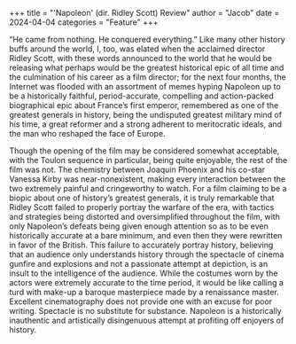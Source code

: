 +++
title = "'Napoleon' (dir. Ridley Scott) Review"
author = "Jacob"
date = 2024-04-04
categories = "Feature"
+++

“He came from nothing. He conquered everything.” Like many other history buffs around the world, I, too, was elated when the acclaimed director Ridley Scott, with these words announced to the world that he would be releasing what perhaps would be the greatest historical epic of all time and the culmination of his career as a film director; for the next four months, the Internet was flooded with an assortment of memes hyping Napoleon up to be a historically faithful, period-accurate, compelling and action-packed biographical epic about France’s first emperor, remembered as one of the greatest generals in history, being the undisputed greatest military mind of his time, a great reformer and a strong adherent to meritocratic ideals, and the man who reshaped the face of Europe. 

Though the opening of the film may be considered somewhat acceptable, with the Toulon sequence in particular, being quite enjoyable, the rest of the film was not. The chemistry between Joaquin Phoenix and his co-star Vanessa Kirby was near-nonexistent, making every interaction between the two extremely painful and cringeworthy to watch. For a film claiming to be a biopic about one of history’s greatest generals, it is truly remarkable that Ridley Scott failed to properly portray the warfare of the era, with tactics and strategies being distorted and oversimplified throughout the film, with only Napoleon’s defeats being given enough attention so as to be even historically accurate at a bare minimum, and even then they were rewritten in favor of the British. This failure to accurately portray history, believing that an audience only understands history through the spectacle of cinema gunfire and explosions and not a passionate attempt at depiction, is an insult to the intelligence of the audience. While the costumes worn by the actors were extremely accurate to the time period, it would be like calling a turd with make-up a baroque masterpiece made by a renaissance master. Excellent cinematography does not provide one with an excuse for poor writing. Spectacle is no substitute for substance. Napoleon is a historically inauthentic and artistically disingenuous attempt at profiting off enjoyers of history.
